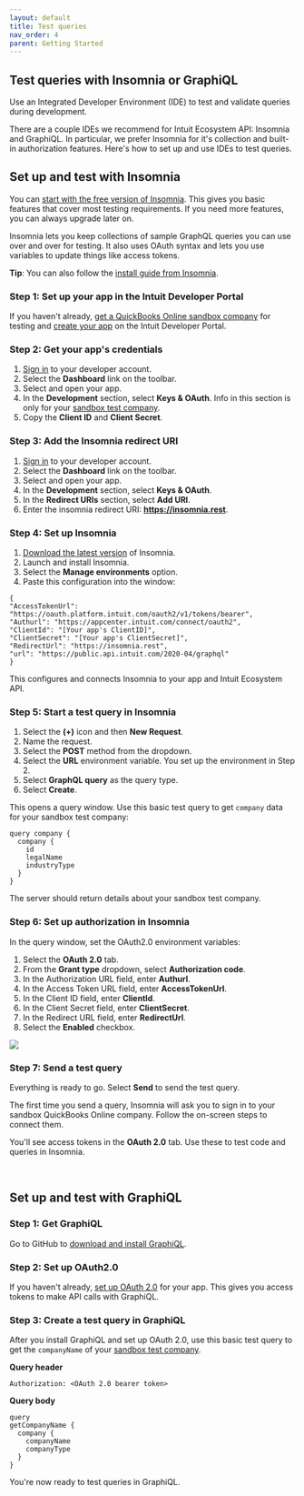 ```yaml
---
layout: default
title: Test queries
nav_order: 4
parent: Getting Started
---
```


## Test queries with Insomnia or GraphiQL 

Use an Integrated Developer Environment (IDE) to test and validate queries during development.

There are a couple IDEs we recommend for Intuit Ecosystem API: Insomnia and GraphiQL. In particular, we prefer Insomnia for it's collection and built-in authorization features. Here's how to set up and use IDEs to test queries. 

## Set up and test with Insomnia 

You can [start with the free version of Insomnia](https://insomnia.rest/products/insomnia). This gives you basic features that cover most testing requirements. If you need more features, you can always upgrade later on.

Insomnia lets you keep collections of sample GraphQL queries you can use over and over for testing. It also uses OAuth syntax and lets you use variables to update things like access tokens. 

**Tip**: You can also follow the [install guide from Insomnia](https://support.insomnia.rest/article/23-installation). 
 
### Step 1: Set up your app in the Intuit Developer Portal

If you haven't already, [get a QuickBooks Online sandbox company](../authentication/) for testing and [create your app](../authentication/) on the Intuit Developer Portal. 
 
### Step 2: Get your app's credentials

1. [Sign in](https://developer.intuit.com/app/developer/myapps) to your developer account.
2. Select the **Dashboard** link on the toolbar. 
3. Select and open your app. 
4. In the **Development** section, select **Keys & OAuth**. Info in this section is only for your [sandbox test company](https://developer.intuit.com/app/developer/qbo/docs/develop/sandboxes/manage-your-sandboxes).
5. Copy the **Client ID** and **Client Secret**. 
 

### Step 3: Add the Insomnia redirect URI

1. [Sign in](https://developer.intuit.com/app/developer/myapps) to your developer account.
2. Select the **Dashboard** link on the toolbar. 
3. Select and open your app. 
4. In the **Development** section, select **Keys & OAuth**.
5. In the **Redirect URIs** section, select **Add URI**. 
5. Enter the insomnia redirect URI: **https://insomnia.rest**. 
 
### Step 4: Set up Insomnia
1. [Download the latest version](https://insomnia.rest/download) of Insomnia.
2. Launch and install Insomnia.
3. Select the **Manage environments** option.
4. Paste this configuration into the window:

```
{
"AccessTokenUrl": "https://oauth.platform.intuit.com/oauth2/v1/tokens/bearer",
"Authurl": "https://appcenter.intuit.com/connect/oauth2",
"ClientId": "[Your app's ClientID]",
"ClientSecret": "[Your app's ClientSecret]",
"RedirectUrl": "https://insomnia.rest",
"url": "https://public.api.intuit.com/2020-04/graphql"
}
```
This configures and connects Insomnia to your app and Intuit Ecosystem API. 

### Step 5: Start a test query in Insomnia
1. Select the **(+)** icon and then **New Request**. 
2. Name the request. 
3. Select the **POST** method from the dropdown. 
4. Select the **URL** environment variable. You set up the environment in Step 2.
5. Select **GraphQL query** as the query type.
6. Select **Create**. 

This opens a query window. Use this basic test query to get `company` data for your sandbox test company:

```
query company {
  company {
    id
    legalName
    industryType	
  }
}
```
The server should return details about your sandbox test company.

### Step 6: Set up authorization in Insomnia
In the query window, set the OAuth2.0 environment variables: 

1. Select the **OAuth 2.0** tab. 
2. From the **Grant type** dropdown, select **Authorization code**.
3. In the Authorization URL field, enter **Authurl**.
4. In the Access Token URL field, enter **AccessTokenUrl**.
5. In the Client ID field, enter **ClientId**.
6. In the Client Secret field, enter **ClientSecret**.
7. In the Redirect URL field, enter **RedirectUrl**.
8. Select the **Enabled** checkbox. 

![](/intuit-api-docs/assets/images/oauth2.png)

### Step 7: Send a test query

Everything is ready to go. Select **Send** to send the test query. 

The first time you send a query, Insomnia will ask you to sign in to your sandbox QuickBooks Online company. Follow the on-screen steps to connect them.

You'll see access tokens in the **OAuth 2.0** tab. Use these to test code and queries in Insomnia.

<br>

## Set up and test with GraphiQL 

### Step 1: Get GraphiQL

Go to GitHub to [download and install GraphiQL](https://github.com/skevy/graphiql-app).

### Step 2: Set up OAuth2.0
If you haven't already, [set up OAuth 2.0](https://developer.intuit.com/app/developer/qbo/docs/develop/authentication-and-authorization) for your app. This gives you access tokens to make API calls with GraphiQL.

### Step 3: Create a test query in GraphiQL

After you install GraphiQL and set up OAuth 2.0, use this basic test query to get the `companyName` of your [sandbox test company](https://developer.intuit.com/app/developer/qbo/docs/develop/sandboxes/manage-your-sandboxes). 

**Query header**
```
Authorization: <OAuth 2.0 bearer token>
```
**Query body**
```
query 
getCompanyName {
  company {
    companyName
    companyType
  }
}
```
You're now ready to test queries in GraphiQL.
